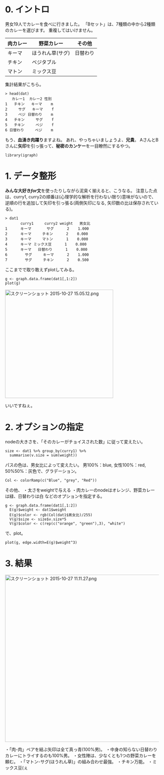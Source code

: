 # 0. イントロ
男女19人でカレーを食べに行きました。
「Bセット」は、7種類の中から2種類のカレーを選びます。
重複してはいけません。

肉カレー|野菜カレー|その他
---|---|---
キーマ|ほうれん草(サグ)|日替わり
チキン|ベジタブル|
マトン|ミックス豆|

集計結果がこちら。

```
> head(dat)
   カレー1  カレー2 性別
1   チキン   キーマ    m
2     サグ   キーマ    f
3     ベジ 日替わり    m
4   チキン     サグ    f
5   チキン     ベジ    f
6 日替わり     ベジ    m
```

もう、**血湧き肉躍り**ますよね。
あれ、やっちゃいましょうよ、**兄貴**。
AさんとBさんに**矢印**を引っ張って、**秘密のカンケー**を一目瞭然にするやつ。

```
library(igraph)
```

# 1. データ整形
**みんな大好き$for$文**を使ったりしながら泥臭く揃えると、こうなる。
注意した点は、curry1, curry2の順番は(心理学的な解析を行わない限り)意味がないので、逆順の行を追加して矢印を引っ張る(両側矢印になる, 矢印数の比は保存されている)。

```
> dat1
       curry1     curry2 weight   男女比
1      キーマ       サグ      2    1.000
2      キーマ     チキン      2    0.000
3      キーマ     マトン      1    0.000
4      キーマ ミックス豆      1    0.000
5      キーマ   日替わり      1    0.000
6        サグ     キーマ      2    1.000
7        サグ     チキン      2    0.500
```
ここまでで取り敢えずplotしてみる。

```
g <- graph.data.frame(dat1[,1:2])
plot(g)
```
<img width="354" alt="スクリーンショット 2015-10-27 15.05.12.png" src="md/{igraph} カレーなるネットワーク解析/5987388e-111f-a90b-85b9-53826c2cdec6.png">

いいですねぇ。

# 2. オプションの指定
nodeの大きさを、「そのカレーがチョイスされた数」に従って変えたい。

```
size <- dat1 %>% group_by(curry1) %>%
  summarise(v.size = sum(weight))
```
パスの色は、男女比によって変えたい。
男100%：blue, 女性100%：red, 50%50%：灰色で、グラデーション。 

```
Col <- colorRamp(c("Blue", "grey", "Red"))
```
その他、
・太さをweightで与える
・肉カレーのnodeはオレンジ、野菜カレーは緑、日替わりは白
などのオプションを指定する。

```
g <- graph.data.frame(dat1[,1:2])
  E(g)$weight <- dat1$weight
  E(g)$color <- rgb(Col(dat1$男女比)/255)
  V(g)$size <- size$v.size*5
  V(g)$color <- c(rep(c("orange", "green"),3), "white")
```
で、plot。

```
plot(g, edge.width=E(g)$weight^3)
```  

# 3. 結果
<img width="546" alt="スクリーンショット 2015-10-27 11.11.27.png" src="md/{igraph} カレーなるネットワーク解析/58809485-7386-1608-9637-9566e20df6bf.png">

・「肉-肉」ペアを結ぶ矢印は全て真っ青(100%男)。
・中身の知らない日替わりカレーにトライするのも100%男。
・女性陣は、少なくとも1つの野菜カレーを頼む。
・「マトン-サグ(ほうれん草)」の組み合わせ最強。
・チキン万能。
・ミックス豆(ぇ







